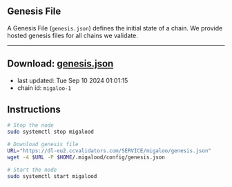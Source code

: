 ## Genesis File
A Genesis File (`genesis.json`) defines the initial state of a chain. We provide hosted genesis files for all chains we validate.

---
**Download: [genesis.json](https://dl-eu2.ccvalidators.com/SERVICE/migaloo/genesis.json)**
---

- last updated: Tue Sep 10 2024 01:01:15
- chain id: `migaloo-1`

## Instructions
```sh
# Stop the node
sudo systemctl stop migalood

# Download genesis file
URL="https://dl-eu2.ccvalidators.com/SERVICE/migaloo/genesis.json"
wget -4 $URL -P $HOME/.migalood/config/genesis.json

# Start the node
sudo systemctl start migalood
```
